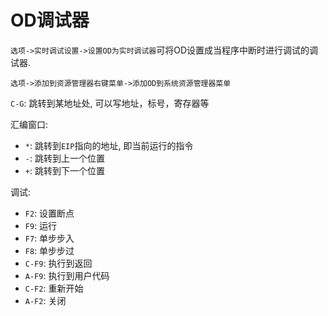 # OD调试器

`选项->实时调试设置->设置OD为实时调试器`可将OD设置成当程序中断时进行调试的调试器.

`选项->添加到资源管理器右键菜单->添加OD到系统资源管理器菜单`

`C-G`: 跳转到某地址处, 可以写地址，标号，寄存器等

汇编窗口:

* `*`: 跳转到`EIP`指向的地址, 即当前运行的指令
* `-`: 跳转到上一个位置
* `+`: 跳转到下一个位置

调试:

* `F2`: 设置断点
* `F9`: 运行
* `F7`: 单步步入
* `F8`: 单步步过
* `C-F9`: 执行到返回
* `A-F9`: 执行到用户代码
* `C-F2`: 重新开始
* `A-F2`: 关闭
